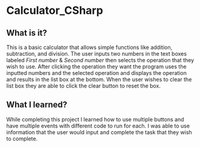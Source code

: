 # Calculator_CSharp

## What is it?
This is a basic calculator that allows simple functions like addition, subtraction, and division.  The user inputs two numbers in the text boxes labeled _First number_ & _Second number_ then selects the operation that they wish to use. After clicking the operation they want the program uses the inputted numbers and the selected operation and displays the operation and results in the list box at the bottom. When the user wishes to clear the list box they are able to click the clear button to reset the box.

## What I learned?
While completing this project I learned how to use multiple buttons and have multiple events with different code to run for each.  I was able to use information that the user would input and complete the task that they wish to complete.

